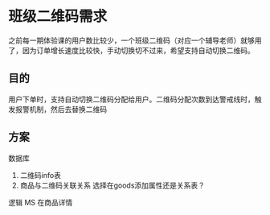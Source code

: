 # 班级二维码需求

之前每一期体验课的用户数比较少，一个班级二维码（对应一个辅导老师）就够用了，因为订单增长速度比较快，手动切换切不过来，希望支持自动切换二维码。

## 目的
用户下单时，支持自动切换二维码分配给用户。二维码分配次数到达警戒线时，触发报警机制，然后去替换二维码

## 方案

数据库
1. 二维码info表
2. 商品与二维码关联关系
    选择在goods添加属性还是关系表？

逻辑
MS
在商品详情

